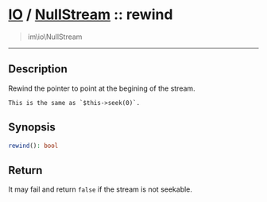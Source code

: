 # [IO](IO.md) / [NullStream](IO-NullStream.md) :: rewind
 > im\io\NullStream
____

## Description
Rewind the pointer to point at the begining of the stream.

    This is the same as `$this->seek(0)`.  

## Synopsis
```php
rewind(): bool
```

## Return
It may fail and return `false` if the stream is not seekable.
